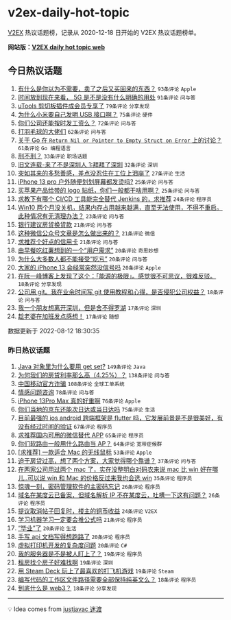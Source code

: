 # v2ex-daily-hot-topic

[V2EX](https://www.v2ex.com/) 热议话题榜，记录从 2020-12-18 日开始的 V2EX 热议话题榜单。

**网站版：[V2EX daily hot topic web](https://boojack.github.io/v2ex-daily-hot-topic-web/)**

## 今日热议话题

<!-- TODAY BEGIN -->

1. [有什么是你以为不需要，卖了之后又买回来的东西？](https://www.v2ex.com/t/872328) `93条评论` `Apple`
1. [时间放到现在来看， 5G 是不是没有什么明确的用处](https://www.v2ex.com/t/872327) `91条评论` `问与答`
1. [uTools 剪切板插件成会员专享了](https://www.v2ex.com/t/872348) `79条评论` `分享发现`
1. [为什么小米要自己发明 USB 接口啊？](https://www.v2ex.com/t/872394) `75条评论` `硬件`
1. [你们公司还能按时发工资么？](https://www.v2ex.com/t/872355) `72条评论` `问与答`
1. [打羽毛球的大佬们](https://www.v2ex.com/t/872332) `62条评论` `问与答`
1. [关于 Go 在 `Return Nil or Pointer to Empty Struct on Error` 上的讨论？](https://www.v2ex.com/t/872400) `61条评论` `Go 编程语言`
1. [刑不刑？](https://www.v2ex.com/t/872331) `33条评论` `职场话题`
1. [旧文连载-来了不是深圳人 1:拜拜了深圳](https://www.v2ex.com/t/872425) `32条评论` `深圳`
1. [突如其来的多愁善感，差点没忍住在工位上泪崩了](https://www.v2ex.com/t/872445) `27条评论` `生活`
1. [iPhone 13 pro 户外随便划划屏幕都发烫吗?](https://www.v2ex.com/t/872393) `25条评论` `问与答`
1. [买苹果产品给带的 logo 贴纸，你们一般都干啥用啊？](https://www.v2ex.com/t/872346) `25条评论` `问与答`
1. [求教下有哪个 CI/CD 工具能完全替代 Jenkins 的，求推荐](https://www.v2ex.com/t/872380) `24条评论` `程序员`
1. [Win10 两个月没关机，结果内存占用越来越满，直至无法使用，不得不重启。此种情况有无清理办法？](https://www.v2ex.com/t/872440) `23条评论` `问与答`
1. [银行建议房贷换贷款](https://www.v2ex.com/t/872465) `21条评论` `问与答`
1. [这种微信公众号文章是怎么做出来的？](https://www.v2ex.com/t/872430) `21条评论` `微信`
1. [求推荐个好点的信用卡](https://www.v2ex.com/t/872383) `21条评论` `问与答`
1. [由早餐吃红薯想到的一个“用户需求”](https://www.v2ex.com/t/872453) `20条评论` `奇思妙想`
1. [为什么大多数人都不能接受“吃亏”](https://www.v2ex.com/t/872441) `20条评论` `问与答`
1. [大家的 iPhone 13 会经常突然没信号吗](https://www.v2ex.com/t/872419) `20条评论` `Apple`
1. [在阮一峰博客上发现了这个：「能源的极限」。感觉很不可思议，很难反驳。](https://www.v2ex.com/t/872491) `18条评论` `分享发现`
1. [公司用 git。我在业余时间写 git 使用教程和心得，是否侵犯公司权益？](https://www.v2ex.com/t/872399) `18条评论` `问与答`
1. [我一个朋友想离开深圳，但是舍不得罗湖](https://www.v2ex.com/t/872535) `17条评论` `深圳`
1. [趁老婆在加班发点感想！](https://www.v2ex.com/t/872515) `17条评论` `随想`

数据更新于 2022-08-12 18:30:35

<!-- TODAY END -->

### 昨日热议话题

<!-- YESTERDAY BEGIN -->

1. [Java 对象里为什么要用 get set?](https://www.v2ex.com/t/872064) `149条评论` `Java`
1. [为何我们的房贷利率那么高（4.25%）？](https://www.v2ex.com/t/872081) `138条评论` `问与答`
1. [中国移动官方诈骗](https://www.v2ex.com/t/872095) `108条评论` `全球工单系统`
1. [情感问题咨询](https://www.v2ex.com/t/872100) `78条评论` `问与答`
1. [iPhone 13Pro Max 真的好重啊](https://www.v2ex.com/t/872123) `76条评论` `Apple`
1. [你们当地的京东还能次日达或当日达吗](https://www.v2ex.com/t/872126) `75条评论` `生活`
1. [目前最强的 ios android 跨端框架是 flutter 吗，它发展前景是不是很美好，有没有经过时间的验证](https://www.v2ex.com/t/872077) `67条评论` `程序员`
1. [求推荐国内可用的微信替代 APP](https://www.v2ex.com/t/872202) `65条评论` `程序员`
1. [你们软路由一般用什么路由当 AP？](https://www.v2ex.com/t/872108) `64条评论` `宽带症候群`
1. [[求推荐] 一款适合 Mac 的无线鼠标](https://www.v2ex.com/t/872142) `53条评论` `Apple`
1. [迫于房贷过高，想了两个方案，大家觉得哪个靠谱？](https://www.v2ex.com/t/872158) `37条评论` `问与答`
1. [在两家公司用过两个 mac 了，实在没整明白对码农来说 mac 比 win 好在哪儿..可以说 win 和 Mac 的价格反过来我也会选 win](https://www.v2ex.com/t/872288) `35条评论` `程序员`
1. [惊魂一刻，密码管理软件的主密码忘记](https://www.v2ex.com/t/872246) `26条评论` `程序员`
1. [域名在某度云已备案，但域名解析 IP 不在某度云，吐槽一下这有问题？](https://www.v2ex.com/t/872113) `26条评论` `程序员`
1. [提议取消帖子回复时，楼主的铜币收益](https://www.v2ex.com/t/872098) `24条评论` `V2EX`
1. [学习机器学习一定要会推公式吗](https://www.v2ex.com/t/872116) `21条评论` `程序员`
1. [“毕业”了](https://www.v2ex.com/t/872282) `20条评论` `生活`
1. [手写 api 文档写得想跑路了](https://www.v2ex.com/t/872274) `20条评论` `程序员`
1. [虚拟打印机开发的复杂度问题](https://www.v2ex.com/t/872163) `20条评论` `C#`
1. [我的服务器是不是被人盯上了？](https://www.v2ex.com/t/872175) `19条评论` `程序员`
1. [租房找个房子好难找啊](https://www.v2ex.com/t/872076) `19条评论` `深圳`
1. [用 Steam Deck 玩上了最喜欢的打飞机游戏](https://www.v2ex.com/t/872063) `19条评论` `Steam`
1. [编写代码的工作区文件路径需要全部保持纯英文么？](https://www.v2ex.com/t/872269) `18条评论` `程序员`
1. [到底什么是 web3？](https://www.v2ex.com/t/872170) `18条评论` `分享发现`

<!-- YESTERDAY END -->

---

💡 Idea comes from [justjavac 迷渡](https://github.com/justjavac/)
